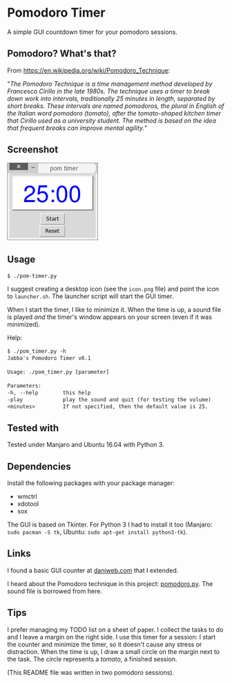 Pomodoro Timer
==============

A simple GUI countdown timer for your pomodoro sessions.

Pomodoro? What's that?
----------------------

From <https://en.wikipedia.org/wiki/Pomodoro_Technique>:

"*The Pomodoro Technique is a time management method developed by Francesco
Cirillo in the late 1980s. The technique uses a timer to break down
work into intervals, traditionally 25 minutes in length, separated by
short breaks. These intervals are named pomodoros, the plural in English
of the Italian word pomodoro (tomato), after the tomato-shaped kitchen
timer that Cirillo used as a university student. The method is
based on the idea that frequent breaks can improve mental agility.*"


Screenshot
----------

![pomodoro timer](screenshot.png)

Usage
-----

    $ ./pom-timer.py

I suggest creating a desktop icon (see the `icon.png` file) and point
the icon to `launcher.sh`. The launcher script will start the GUI timer.

When I start the timer, I like to minimize it. When the time is up, a
sound file is played *and* the timer's window appears on your screen
(even if it was minimized).

Help:

    $ ./pom_timer.py -h
    Jabba's Pomodoro Timer v0.1

    Usage: ./pom_timer.py [parameter]

    Parameters:
    -h, --help        this help
    -play             play the sound and quit (for testing the volume)
    <minutes>         If not specified, then the default value is 25.

Tested with
-----------

Tested under Manjaro and Ubuntu 16.04 with Python 3.

Dependencies
------------

Install the following packages with your package manager:
* wmctrl
* xdotool
* sox

The GUI is based on Tkinter. For Python 3 I had to install it too
(Manjaro: `sudo pacman -S tk`, Ubuntu: `sudo apt-get install python3-tk`).

Links
-----

I found a basic GUI counter at
[daniweb.com](https://www.daniweb.com/programming/software-development/threads/464062/countdown-clock-with-python)
that I extended.

I heard about the Pomodoro technique in this project:
[pomodoro.py](https://github.com/Luxtylo/pomodoro.py).
The sound file is borrowed from here.

Tips
----

I prefer managing my TODO list on a sheet of paper. I collect the tasks to do
and I leave a margin on the right side. I use this timer for a session: I start
the counter and minimize the timer, so it doesn't cause any stress or distraction.
When the time is up, I draw a small circle on the margin next to the task. The
circle represents a *tomato*, a finished session.

(This README file was written in two pomodoro sessions).
